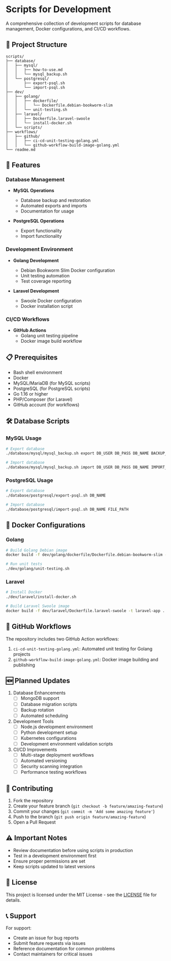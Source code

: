 # Scripts for Development

A comprehensive collection of development scripts for database management, Docker configurations, and CI/CD workflows.

## 📁 Project Structure

```
scripts/
├── database/
│   ├── mysql/
│   │   ├── how-to-use.md
│   │   └── mysql_backup.sh
│   └── postgresql/
│       ├── export-psql.sh
│       └── import-psql.sh
├── dev/
│   ├── golang/
│   │   ├── dockerfile/
│   │   │   └── Dockerfile.debian-bookworm-slim
│   │   └── unit-testing.sh
│   ├── laravel/
│   │   ├── Dockerfile.laravel-swoole
│   │   └── install-docker.sh
│   └── scripts/
├── workflows/
│   ├── github/
│   │   ├── ci-cd-unit-testing-golang.yml
│   │   └── github-workflow-build-image-golang.yml
└── readme.md
```

## 🚀 Features

### Database Management
- **MySQL Operations**
  - Database backup and restoration
  - Automated exports and imports
  - Documentation for usage

- **PostgreSQL Operations**
  - Export functionality
  - Import functionality

### Development Environment
- **Golang Development**
  - Debian Bookworm Slim Docker configuration
  - Unit testing automation
  - Test coverage reporting

- **Laravel Development**
  - Swoole Docker configuration
  - Docker installation script

### CI/CD Workflows
- **GitHub Actions**
  - Golang unit testing pipeline
  - Docker image build workflow

## 📋 Prerequisites

- Bash shell environment
- Docker
- MySQL/MariaDB (for MySQL scripts)
- PostgreSQL (for PostgreSQL scripts)
- Go 1.16 or higher
- PHP/Composer (for Laravel)
- GitHub account (for workflows)

## 🛠️ Database Scripts

### MySQL Usage
```bash
# Export database
./database/mysql/mysql_backup.sh export DB_USER DB_PASS DB_NAME BACKUP_PATH

# Import database
./database/mysql/mysql_backup.sh import DB_USER DB_PASS DB_NAME IMPORT_FILE
```

### PostgreSQL Usage
```bash
# Export database
./database/postgresql/export-psql.sh DB_NAME

# Import database
./database/postgresql/import-psql.sh DB_NAME FILE_PATH
```

## 🐳 Docker Configurations

### Golang
```bash
# Build Golang Debian image
docker build -f dev/golang/dockerfile/Dockerfile.debian-bookworm-slim -t golang-dev .

# Run unit tests
./dev/golang/unit-testing.sh
```

### Laravel
```bash
# Install Docker
./dev/laravel/install-docker.sh

# Build Laravel Swoole image
docker build -f dev/laravel/Dockerfile.laravel-swoole -t laravel-app .
```

## 🔄 GitHub Workflows

The repository includes two GitHub Action workflows:

1. `ci-cd-unit-testing-golang.yml`: Automated unit testing for Golang projects
2. `github-workflow-build-image-golang.yml`: Docker image building and publishing

## 🆕 Planned Updates

1. Database Enhancements
   - [ ] MongoDB support
   - [ ] Database migration scripts
   - [ ] Backup rotation
   - [ ] Automated scheduling

2. Development Tools
   - [ ] Node.js development environment
   - [ ] Python development setup
   - [ ] Kubernetes configurations
   - [ ] Development environment validation scripts

3. CI/CD Improvements
   - [ ] Multi-stage deployment workflows
   - [ ] Automated versioning
   - [ ] Security scanning integration
   - [ ] Performance testing workflows

## 🤝 Contributing

1. Fork the repository
2. Create your feature branch (`git checkout -b feature/amazing-feature`)
3. Commit your changes (`git commit -m 'Add some amazing feature'`)
4. Push to the branch (`git push origin feature/amazing-feature`)
5. Open a Pull Request

## ⚠️ Important Notes

- Review documentation before using scripts in production
- Test in a development environment first
- Ensure proper permissions are set
- Keep scripts updated to latest versions

## 📄 License

This project is licensed under the MIT License - see the [LICENSE](LICENSE) file for details.

## 📞 Support

For support:
- Create an issue for bug reports
- Submit feature requests via issues
- Reference documentation for common problems
- Contact maintainers for critical issues